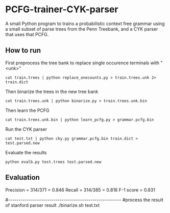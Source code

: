 # PCFG-trainer-CYK-parser
A small Python program to trains a probabilistic context free grammar using a small subset of parse trees from the Penn Treebank, and a CYK parser that uses that PCFG.

## How to run
First preprocess the tree bank to replace single occurence terminals with "\<unk\>"
```
cat train.trees | python replace_onecounts.py > train.trees.unk 2> train.dict
```

Then binarize the trees in the new tree bank
```
cat train.trees.unk | python binarize.py > train.trees.unk.bin
```

Then learn the PCFG
```
cat train.trees.unk.bin | python learn_pcfg.py > grammar.pcfg.bin
```

Run the CYK parser
```
cat test.txt | python cky.py grammar.pcfg.bin train.dict > test.parsed.new
```

Evaluate the results
```
python evalb.py test.trees test.parsed.new
```

## Evaluation

Precision = 314/371 = 0.846
Recall = 314/385 = 0.816
F-1 score = 0.831

#-------------------------------------------------------
#process the result of stanford parser result
./binarize.sh test.txt
